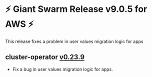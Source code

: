 # :zap: Giant Swarm Release v9.0.5 for AWS :zap:

This release fixes a problem in user values migration logic for apps

## cluster-operator [v0.23.9](https://github.com/giantswarm/cluster-operator/releases/tag/v0.23.9)

- Fix a bug in user values migration logic for apps.
